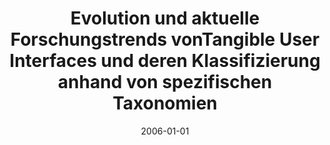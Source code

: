 ---
abstract: ''
authors:
- Ursula Markewicz
date: '2006-01-01'
featured: false
links:
- name: Publik
  url: https://publik.tuwien.ac.at/showentry.php?ID=140854&lang=1
publication_types:
- '7'
publishDate: '2006-01-01'
title: Evolution und aktuelle Forschungstrends vonTangible User Interfaces und deren
  Klassifizierung anhand von spezifischen Taxonomien
url_pdf: ''
---